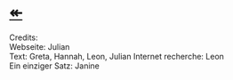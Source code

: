 # [↞](https://www.gottesdienst-reformierung.tk)     
Credits:     
Webseite: Julian   
Text: Greta, Hannah, Leon, Julian 
Internet recherche: Leon    
Ein einziger Satz: Janine
